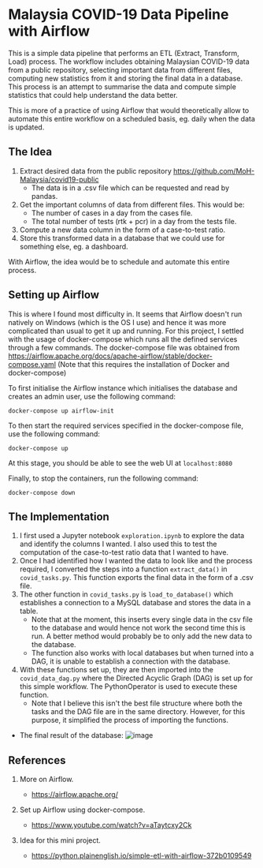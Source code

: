 # Malaysia COVID-19 Data Pipeline with Airflow

This is a simple data pipeline that performs an ETL (Extract, Transform, Load) process. The workflow includes obtaining Malaysian COVID-19 data from a public repository, selecting important data from different files, computing new statistics from it and storing the final data in a database. This process is an attempt to summarise the data and compute simple statistics that could help understand the data better.

This is more of a practice of using Airflow that would theoretically allow to automate this entire workflow on a scheduled basis, eg. daily when the data is updated.

## The Idea

1. Extract desired data from the public repository https://github.com/MoH-Malaysia/covid19-public
   - The data is in a .csv file which can be requested and read by pandas.
2. Get the important columns of data from different files. This would be:
   - The number of cases in a day from the cases file.
   - The total number of tests (rtk + pcr) in a day from the tests file.
3. Compute a new data column in the form of a case-to-test ratio.
4. Store this transformed data in a database that we could use for something else, eg. a dashboard.

With Airflow, the idea would be to schedule and automate this entire process.

## Setting up Airflow

This is where I found most difficulty in. It seems that Airflow doesn't run natively on Windows (which is the OS I use) and hence it was more complicated than usual to get it up and running. For this project, I settled with the usage of docker-compose which runs all the defined services through a few commands. The docker-compose file was obtained from https://airflow.apache.org/docs/apache-airflow/stable/docker-compose.yaml
(Note that this requires the installation of Docker and docker-compose)

To first initialise the Airflow instance which initialises the database and creates an admin user, use the following command:

```
docker-compose up airflow-init
```

To then start the required services specified in the docker-compose file, use the following command:

```
docker-compose up
```

At this stage, you should be able to see the web UI at `localhost:8080`

Finally, to stop the containers, run the following command:

```
docker-compose down
```

## The Implementation

1. I first used a Jupyter notebook `exploration.ipynb` to explore the data and identify the columns I wanted. I also used this to test the computation of the case-to-test ratio data that I wanted to have.
2. Once I had identified how I wanted the data to look like and the process required, I converted the steps into a function `extract_data()` in `covid_tasks.py`. This function exports the final data in the form of a .csv file.
3. The other function in `covid_tasks.py` is `load_to_database()` which establishes a connection to a MySQL database and stores the data in a table.
   - Note that at the moment, this inserts every single data in the csv file to the database and would hence not work the second time this is run. A better method would probably be to only add the new data to the database.
   - The function also works with local databases but when turned into a DAG, it is unable to establish a connection with the database.
4. With these functions set up, they are then imported into the `covid_data_dag.py` where the Directed Acyclic Graph (DAG) is set up for this simple workflow. The PythonOperator is used to execute these function.
   - Note that I believe this isn't the best file structure where both the tasks and the DAG file are in the same directory. However, for this purpose, it simplified the process of importing the functions.

- The final result of the database:
  ![image](https://user-images.githubusercontent.com/63803360/127737058-782e6302-fc87-47fa-8582-2af863ff2c45.png)

## References

1. More on Airflow.

   - https://airflow.apache.org/

2. Set up Airflow using docker-compose.

   - https://www.youtube.com/watch?v=aTaytcxy2Ck

3. Idea for this mini project.
   - https://python.plainenglish.io/simple-etl-with-airflow-372b0109549
